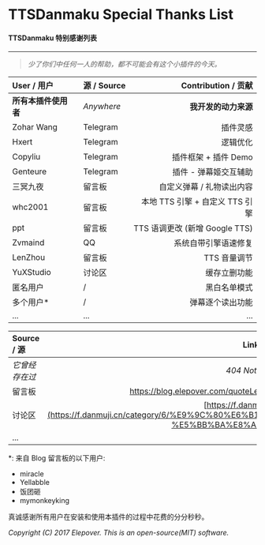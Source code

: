 # TTSDanmaku Special Thanks List
#### TTSDanmaku 特别感谢列表

----------

> *少了你们中任何一人的帮助，都不可能会有这个小插件的今天。*

| User / 用户 | 源 / Source | Contribution / 贡献 |
| :------ | :------ | ------: |
| **所有本插件使用者** | *Anywhere* | **我开发的动力来源** |
| Zohar Wang | Telegram | 插件灵感 |
| Hxert | Telegram | 逻辑优化 |
| Copyliu | Telegram | 插件框架 + 插件 Demo |
| Genteure | Telegram | 插件 - 弹幕姬交互辅助 |
| 三冥九夜 | 留言板 |自定义弹幕 / 礼物读出内容 |
| whc2001 | 留言板 | 本地 TTS 引擎 + 自定义 TTS 引擎 |
| ppt | 留言板 | TTS 语调更改 (新增 Google TTS) |
| Zvmaind | QQ | 系统自带引擎语速修复 |
| LenZhou | 留言板 | TTS 音量调节 |
| YuXStudio | 讨论区 | 缓存立删功能 |
| 匿名用户 | / | 黑白名单模式 |
| 多个用户* | / | 弹幕逐个读出功能 |
| ... | ... | ... |

| Source / 源 | Link / 链接 |
| :------ | ------: |
| _它曾经存在过_ | _404 Not Found_ |
| 留言板 | https://blog.elepover.com/quoteLeft.html |
| 讨论区 | [https://f.danmuji.cn](https://f.danmuji.cn/category/6/%E9%9C%80%E6%B1%82-%E5%BB%BA%E8%AE%AE) |
| ... | ... |

*: 来自 Blog 留言板的以下用户:

- miracle
- Yellabble
- 饭团砸
- mymonkeyking


真诚感谢所有用户在安装和使用本插件的过程中花费的分分秒秒。

*Copyright (C) 2017 Elepover.*
*This is an open-source(MIT) software.*

